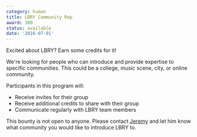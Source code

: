 ```yaml
---
category: human
title: LBRY Community Rep
award: 300
status: available
date: '2016-07-01'
---
```


Excited about LBRY? Earn some credits for it!

We're looking for people who can introduce and provide expertise to specific communities. This could be a college, music scene, city, or online community.

Participants in this program will:

- Receive invites for their group
- Receive additional credits to share with their group
- Communicate regularly with LBRY team members

This bounty is not open to anyone. Please contact [Jeremy](mailto:jeremy@lbry.com) and let him know what community you would like to introduce LBRY to.
